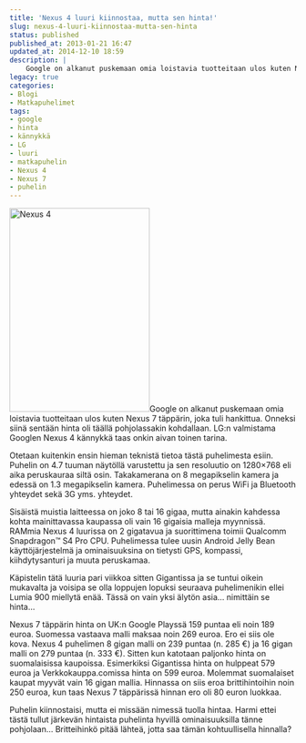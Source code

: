 ```yaml
---
title: 'Nexus 4 luuri kiinnostaa, mutta sen hinta!'
slug: nexus-4-luuri-kiinnostaa-mutta-sen-hinta
status: published
published_at: 2013-01-21 16:47
updated_at: 2014-12-10 18:59
description: |
    Google on alkanut puskemaan omia loistavia tuotteitaan ulos kuten Nexus 7 täppärin, joka tuli hankittua. Onneksi siinä sentään hinta oli täällä pohjolassakin kohdallaan. LG:n valmistama Googlen Nexus 4 kännykkä taas onkin aivan toinen tarina. Otetaan kuitenkin ensin hieman teknistä tietoa tästä puhelimesta esiin. Puhelin on 4.7 tuuman näytöllä varustettu ja sen resoluutio on 1280×768 eli… Jatka lukemista Nexus 4 luuri kiinnostaa, mutta sen hinta!
legacy: true
categories:
- Blogi
- Matkapuhelimet
tags:
- google
- hinta
- kännykkä
- LG
- luuri
- matkapuhelin
- Nexus 4
- Nexus 7
- puhelin
---
```


<p><a href="https://cdn.markokaartinen.net/uploads/2013/01/nexus-4.png"><img loading="lazy" decoding="async" class="alignright  wp-image-3772" src="https://cdn.markokaartinen.net/uploads/2013/01/nexus-4.png" alt="Nexus 4" width="246" height="358" /></a>Google on alkanut puskemaan omia loistavia tuotteitaan ulos kuten Nexus 7 täppärin, joka tuli hankittua. Onneksi siinä sentään hinta oli täällä pohjolassakin kohdallaan. LG:n valmistama Googlen Nexus 4 kännykkä taas onkin aivan toinen tarina.</p>
<p>Otetaan kuitenkin ensin hieman teknistä tietoa tästä puhelimesta esiin. Puhelin on 4.7 tuuman näytöllä varustettu ja sen resoluutio on 1280&#215;768 eli aika peruskauraa siltä osin. Takakamerana on 8 megapikselin kamera ja edessä on 1.3 megapikselin kamera. Puhelimessa on perus WiFi ja Bluetooth yhteydet sekä 3G yms. yhteydet.</p>
<p>Sisäistä muistia laitteessa on joko 8 tai 16 gigaa, mutta ainakin kahdessa kohta mainittavassa kaupassa oli vain 16 gigaisia malleja myynnissä. RAMmia Nexus 4 luurissa on 2 gigatavua ja suorittimena toimii Qualcomm Snapdragon™ S4 Pro CPU. Puhelimessa tulee uusin Android Jelly Bean käyttöjärjestelmä ja ominaisuuksina on tietysti GPS, kompassi, kiihdytysanturi ja muuta peruskamaa.</p>
<p>Käpistelin tätä luuria pari viikkoa sitten Gigantissa ja se tuntui oikein mukavalta ja voisipa se olla loppujen lopuksi seuraava puhelimenikin ellei Lumia 900 miellytä enää. Tässä on vain yksi älytön asia&#8230; nimittäin se hinta&#8230;</p>
<p>Nexus 7 täppärin hinta on UK:n Google Playssä 159 puntaa eli noin 189 euroa. Suomessa vastaava malli maksaa noin 269 euroa. Ero ei siis ole kova. Nexus 4 puhelimen 8 gigan malli on 239 puntaa (n. 285 €) ja 16 gigan malli on 279 puntaa (n. 333 €). Sitten kun katotaan paljonko hinta on suomalaisissa kaupoissa. Esimerkiksi Gigantissa hinta on hulppeat 579 euroa ja Verkkokauppa.comissa hinta on 599 euroa. Molemmat suomalaiset kaupat myyvät vain 16 gigan mallia. Hinnassa on siis eroa brittihintoihin noin 250 euroa, kun taas Nexus 7 täppärissä hinnan ero oli 80 euron luokkaa.</p>
<p>Puhelin kiinnostaisi, mutta ei missään nimessä tuolla hintaa. Harmi ettei tästä tullut järkevän hintaista puhelinta hyvillä ominaisuuksilla tänne pohjolaan&#8230; Britteihinkö pitää lähteä, jotta saa tämän kohtuullisella hinnalla?</p>